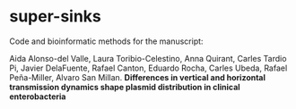 # super-sinks

Code and bioinformatic methods for the manuscript:

Aida Alonso-del Valle, Laura Toribio-Celestino, Anna Quirant, Carles Tardio Pi, Javier DelaFuente, Rafael Canton, Eduardo Rocha, Carles Ubeda, Rafael Peña-Miller, Alvaro San Millan. **Differences in vertical and horizontal transmission dynamics shape plasmid distribution in clinical enterobacteria**
